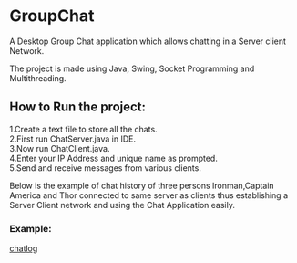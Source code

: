# GroupChat
A Desktop Group Chat application which allows chatting in a Server client Network.

The project is made using Java, Swing, Socket Programming and Multithreading.

## How to Run the project:
1.Create a text file to store all the chats.<br>
2.First run ChatServer.java in IDE.<br>
3.Now run ChatClient.java.<br>
4.Enter your IP Address and unique name as prompted.<br>
5.Send and receive messages from various clients.<br>

Below is the example of chat history of three persons Ironman,Captain America and Thor connected to same server
as clients thus establishing a Server Client network and using the Chat Application easily.

### Example:
[chatlog](https://user-images.githubusercontent.com/56619771/114376304-205ef280-9ba3-11eb-83c7-351124f7b132.png)
